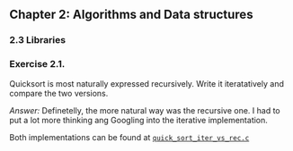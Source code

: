 ## Chapter 2: Algorithms and Data structures

### 2.3 Libraries

### Exercise 2.1. 
Quicksort is most naturally expressed recursively. Write it iteratatively and compare the two versions.

*Answer:* Definetelly, the more natural way was the recursive one. I had to put a lot more thinking ang Googling into the iterative implementation.

Both implementations can be found at [`quick_sort_iter_vs_rec.c`](quick_sort_iter_vs_rec.c)